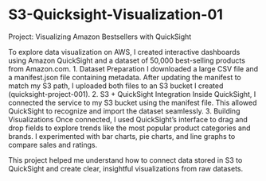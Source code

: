 ﻿# S3-Quicksight-Visualization-01
Project: Visualizing Amazon Bestsellers with QuickSight

To explore data visualization on AWS, I created interactive dashboards using Amazon QuickSight and a dataset of 50,000 best-selling products from Amazon.com.
	1.	Dataset Preparation
I downloaded a large CSV file and a manifest.json file containing metadata. After updating the manifest to match my S3 path, I uploaded both files to an S3 bucket I created (quicksight-project-001).
	2.	S3 + QuickSight Integration
Inside QuickSight, I connected the service to my S3 bucket using the manifest file. This allowed QuickSight to recognize and import the dataset seamlessly.
	3.	Building Visualizations
Once connected, I used QuickSight’s interface to drag and drop fields to explore trends like the most popular product categories and brands. I experimented with bar charts, pie charts, and line graphs to compare sales and ratings.

This project helped me understand how to connect data stored in S3 to QuickSight and create clear, insightful visualizations from raw datasets.
